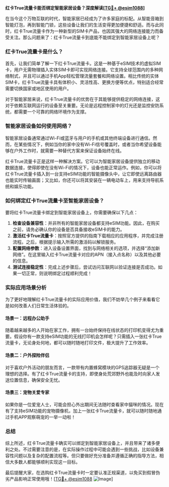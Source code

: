 **红卡True流量卡能否绑定智能家居设备？深度解读[[TG💪+ @esim1088](https://t.me/s/esim1088)]**

在当今这个万物互联的时代，智能家居已经成为了许多家庭的标配。从智能音箱到智能灯泡，再到智能门锁，这些设备让我们的生活变得更加便捷和舒适。而与此同时，红卡True流量卡作为一种新型的SIM卡产品，也因其强大的网络连接能力而备受关注。那么问题来了：红卡True流量卡到底能不能绑定到智能家居设备上呢？

### 红卡True流量卡是什么？

首先，让我们简单了解一下红卡True流量卡。这是一种基于eSIM技术的虚拟SIM卡，用户无需物理插入实体SIM卡即可实现网络连接。它支持全球范围内的多种网络制式，并且可以通过手机App轻松管理流量套餐和网络设置。相比传统的实体SIM卡，红卡True流量卡具有体积小、灵活性高、更换方便等优点，特别适合经常需要切换国家或地区使用的用户。

对于智能家居来说，红卡True流量卡的优势在于其能够提供稳定的网络连接，这对于依赖互联网运行的设备至关重要。无论是远程控制家中的灯光还是监控安防系统，都需要一个可靠的网络环境作为支撑。

### 智能家居设备如何使用网络？

智能家居设备通常通过Wi-Fi或蓝牙与用户的手机或其他终端设备进行通信。然而，在某些情况下，例如当你的家中没有Wi-Fi信号覆盖时，或者当你希望设备能够在户外工作时，就需要一种替代方案来保证设备始终在线。

红卡True流量卡正是这样一种解决方案。它可以为智能家居设备提供独立的移动数据连接，使得即使在没有Wi-Fi的情况下，设备也能正常运作。例如，你可以将红卡True流量卡插入到一台支持eSIM功能的智能摄像头中，让它即使远离路由器也能实时传输画面；又比如，你还可以将其安装在一辆电动车上，用来支持导航系统和娱乐功能。

### 如何绑定红卡True流量卡至智能家居设备？

要将红卡True流量卡绑定到智能家居设备上，你需要确保以下几点：

1. **检查设备兼容性**：并非所有的智能家居设备都支持eSIM功能。因此，在购买之前，请务必确认你的设备是否具备接收eSIM卡的能力。
2. **激活红卡True流量卡**：按照官方提供的指南下载相应的应用程序，并完成注册流程。之后，根据提示输入所需的激活码以解锁服务。
3. **配置网络参数**：进入设备设置界面，找到与网络相关的选项，并选择“添加新网络”。在这里输入红卡True流量卡对应的APN（接入点名称）以及其他必要的信息。
4. **测试连接稳定性**：完成上述步骤后，尝试访问互联网以验证连接是否成功。如果一切正常，则说明绑定过程顺利完成！

### 实际应用场景分析

为了更好地理解红卡True流量卡的实际应用价值，我们不妨举几个例子来看看它是如何改善人们日常生活体验的。

#### 场景一：远程办公助手
随着越来越多的人开始在家工作，拥有一台始终保持在线状态的打印机变得尤为重要。假设你有一款支持eSIM功能的无线打印机会怎样呢？只需插入一张红卡True流量卡，无论身处何地，都可以随时随地打印文件，极大提升了工作效率。

#### 场景二：户外探险伴侣
对于喜欢户外活动的朋友而言，一款带有内置蜂窝模块的GPS追踪器无疑是一个理想的选择。有了红卡True流量卡的支持，即使身处荒郊野外也能及时向家人发送位置信息，确保安全无忧。

#### 场景三：宠物关爱专家
如果你是一位爱宠人士，可能会担心外出期间无法随时查看家中猫咪的情况。现在有了支持eSIM功能的宠物摄像机，加上一张红卡True流量卡，就可以随时随地通过手机APP观察萌宠的一举一动啦！

### 总结

综上所述，红卡True流量卡确实可以绑定到智能家居设备上，并且带来了诸多便利之处。不过需要注意的是，在实际操作过程中可能会遇到一些挑战，比如设备兼容性问题以及复杂的配置流程等。但只要做好充分准备并遵循正确的指导方法，相信大多数人都能够顺利实现这一目标。

最后提醒大家，在选购红卡True流量卡时一定要认准正规渠道，以免买到假冒伪劣产品影响正常使用哦！[[TG💪+ @esim1088](https://t.me/s/esim1088) ![Image](https://i.postimg.cc/4NQfJmqS/Snipaste-2025-05-13-00-14-12.png)]